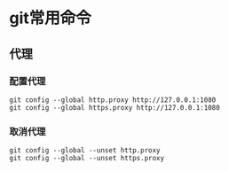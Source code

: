 # git常用命令

## 代理
### 配置代理
```
git config --global http.proxy http://127.0.0.1:1080
git config --global https.proxy http://127.0.0.1:1080
```
### 取消代理
```
git config --global --unset http.proxy
git config --global --unset https.proxy
```